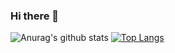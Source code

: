 ### Hi there 👋

![Anurag's github stats](https://github-readme-stats.vercel.app/api?username=florekkinga&show_icons=true&theme=radical)
[![Top Langs](https://github-readme-stats.vercel.app/api/top-langs/?username=florekkinga&layout=compact&theme=radical)](https://github.com/anuraghazra/github-readme-stats)




<!--
**florekkinga/florekkinga** is a ✨ _special_ ✨ repository because its `README.md` (this file) appears on your GitHub profile.

Here are some ideas to get you started:

- 🔭 I’m currently working on ...
- 🌱 I’m currently learning ...
- 👯 I’m looking to collaborate on ...
- 🤔 I’m looking for help with ...
- 💬 Ask me about ...
- 📫 How to reach me: ...
- 😄 Pronouns: ...
- ⚡ Fun fact: ...
-->
